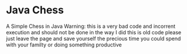 # Java Chess
 A Simple Chess in Java
Warning: this is a very bad code and incorrent execution and should not be done in the way I did this is old code please just leave the page and save yourself the precious time you could spend with your familty or doing something productive
